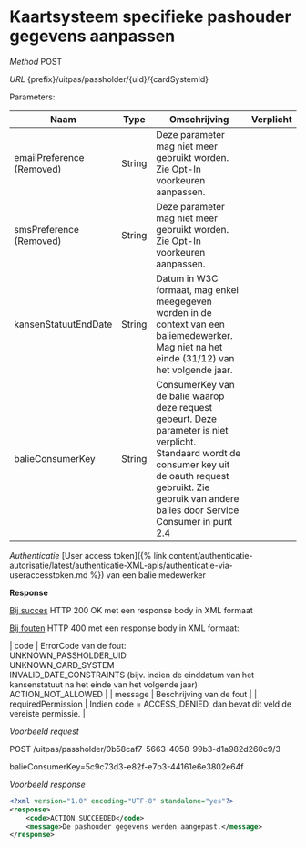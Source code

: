 ---
---

# Kaartsysteem specifieke pashouder gegevens aanpassen

_Method_
POST

_URL_
{prefix}/uitpas/passholder/{uid}/{cardSystemId}

Parameters:

| Naam                      | Type   | Omschrijving                                                                                                                                                                                                           | Verplicht |
|---------------------------|--------|------------------------------------------------------------------------------------------------------------------------------------------------------------------------------------------------------------------------|-----------|
| emailPreference (Removed) | String | Deze parameter mag niet meer gebruikt worden. Zie Opt-In voorkeuren aanpassen.                                                                                                                                         |           |
| smsPreference (Removed)   | String | Deze parameter mag niet meer gebruikt worden. Zie Opt-In voorkeuren aanpassen.                                                                                                                                         |           |
| kansenStatuutEndDate      | String | Datum in W3C formaat, mag enkel meegegeven worden in de context van een baliemedewerker. Mag niet na het einde (31/12) van het volgende jaar.                                                                          |           |
| balieConsumerKey          | String | ConsumerKey van de balie waarop deze request gebeurt. Deze parameter is niet verplicht. Standaard wordt de consumer key uit de oauth request gebruikt. Zie gebruik van andere balies door Service Consumer in punt 2.4 |           |

_Authenticatie_
[User access token]({% link content/authenticatie-autorisatie/latest/authenticatie-XML-apis/authenticatie-via-useraccesstoken.md %}) van een balie medewerker

**Response**

<u>Bij succes</u>
HTTP 200 OK met een response body in XML formaat

<u>Bij fouten</u>
HTTP 400 met een response body in XML formaat:

| code | ErrorCode van de fout:<br>UNKNOWN_PASSHOLDER_UID<br>UNKNOWN_CARD_SYSTEM<br>INVALID_DATE_CONSTRAINTS (bijv. indien de einddatum van het kansenstatuut na het einde van het volgende jaar)<br>ACTION_NOT_ALLOWED |
| message | Beschrijving van de fout |
| requiredPermission | Indien code = ACCESS_DENIED, dan bevat dit veld de vereiste permissie. |

_Voorbeeld request_

POST /uitpas/passholder/0b58caf7-5663-4058-99b3-d1a982d260c9/3

balieConsumerKey=5c9c73d3-e82f-e7b3-44161e6e3802e64f

_Voorbeeld response_


~~~xml
<?xml version="1.0" encoding="UTF-8" standalone="yes"?>
<response>
    <code>ACTION_SUCCEEDED</code>
    <message>De pashouder gegevens werden aangepast.</message>
</response>
~~~
